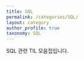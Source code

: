 ```yaml
---
title: SQL
permalink: /categories/SQL/
layout: category
author_profile: true
taxonomy: SQL
---
```


SQL 관련 TIL 모음집입니다.